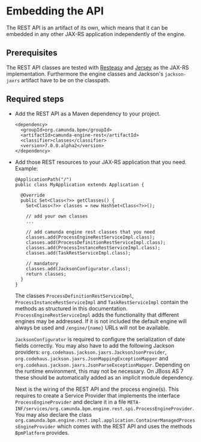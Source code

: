 Embedding the API
==================

The REST API is an artifact of its own, which means that it can be embedded in any other JAX-RS application independently of the engine.

Prerequisites
--------------

The REST API classes are tested with <a href="http://www.jboss.org/resteasy/">Resteasy</a> and <a href="http://jersey.java.net/">Jersey</a> as the JAX-RS implementation.
Furthermore the engine classes and Jackson's `jackson-jaxrs` artifact have to be on the classpath.

Required steps
--------------

* Add the REST API as a Maven dependency to your project.
    
      <dependency>
        <groupId>org.camunda.bpm</groupId>
        <artifactId>camunda-engine-rest</artifactId>
        <classifier>classes</classifier>
        <version>7.0.0.alpha2</version>
      </dependency>

* Add those REST resources to your JAX-RS application that you need. Example:
      
      @ApplicationPath("/")
      public class MyApplication extends Application {
        
        @Override
        public Set<Class<?>> getClasses() {
          Set<Class<?>> classes = new HashSet<Class<?>>();
          
          // add your own classes
          ...

          // add camunda engine rest classes that you need
          classes.add(ProcessEngineRestServiceImpl.class);
          classes.add(ProcessDefinitionRestServiceImpl.class);
          classes.add(ProcessInstanceRestServiceImpl.class);
          classes.add(TaskRestServiceImpl.class);
          
          // mandatory
          classes.add(JacksonConfigurator.class);
          return classes;
        }
      }

  The classes `ProcessDefinitionRestServiceImpl`, `ProcessInstanceRestServiceImpl` and `TaskRestServiceImpl`
  contain the methods as structured in this documentation. 
  `ProcessEngineRestServiceImpl` adds the functionality that different engines may be addressed.
  If it is not included the default engine will always be used and `/engine/{name}` URLs will not be available.
    
  `JacksonConfigurator` is required to configure the serialization of date fields correctly.
  You may also have to add the following Jackson providers: `org.codehaus.jackson.jaxrs.JacksonJsonProvider`,
  `org.codehaus.jackson.jaxrs.JsonMappingExceptionMapper` and `org.codehaus.jackson.jaxrs.JsonParseExceptionMapper`.
  Depending on the runtime environment, this may not be necessary. 
  On JBoss AS 7 these should be automatically added as an implicit module dependency.
  
  Next is the wiring of the REST API and the process engine(s). 
  This requires to create a Service Provider that implements the interface `ProcessEngineProvider`
  and declare it in a file `META-INF/services/org.camunda.bpm.engine.rest.spi.ProcessEngineProvider`.
  You may also declare the class `org.camunda.bpm.engine.rest.impl.application.ContainerManagedProcessEngineProvider` 
  which comes with the REST API and uses the methods `BpmPlatform` provides.
